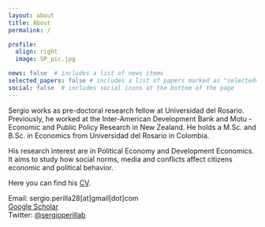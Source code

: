 ```yaml
---
layout: about
title: About
permalink: /

profile:
  align: right
  image: SP_pic.jpg

news: false  # includes a list of news items
selected_papers: false # includes a list of papers marked as "selected={true}"
social: false  # includes social icons at the bottom of the page
---
```


Sergio works as pre-doctoral research fellow at Universidad del Rosario. Previously, he worked at the Inter-American Development Bank and Motu - Economic and Public Policy Research in New Zealand. He holds a M.Sc. and B.Sc. in Economics from Universidad del Rosario in Colombia.

His research interest are in Political Economy and Development Economics. It aims to study how social norms, media and conflicts affect citizens economic and political behavior. 

Here you can find his [CV](https://sergio-perilla.github.io/assets/pdf/CV_SergioPerilla.pdf).

Email: sergio.perilla28[at]gmail[dot]com  
[Google Scholar](https://scholar.google.com/citations?user=HFGZ2yUAAAAJ&hl=es&authuser=1)  
Twitter: [@sergioperillab](https://twitter.com/sergioperillab)